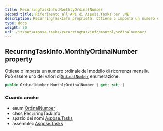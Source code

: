 ```yaml
---
title: RecurringTaskInfo.MonthlyOrdinalNumber
second_title: Riferimento all'API di Aspose.Tasks per .NET
description: RecurringTaskInfo proprietà. Ottiene o imposta un numero ordinale del modello di ricorrenza mensile.  Può essere uno dei valori diOrdinalNumber enumerazione.
type: docs
weight: 70
url: /it/net/aspose.tasks/recurringtaskinfo/monthlyordinalnumber/
---
```

## RecurringTaskInfo.MonthlyOrdinalNumber property

Ottiene o imposta un numero ordinale del modello di ricorrenza mensile.  Può essere uno dei valori di[`OrdinalNumber`](../../ordinalnumber/) enumerazione.

```csharp
public OrdinalNumber MonthlyOrdinalNumber { get; set; }
```

### Guarda anche

* enum [OrdinalNumber](../../ordinalnumber/)
* class [RecurringTaskInfo](../)
* spazio dei nomi [Aspose.Tasks](../../recurringtaskinfo/)
* assemblea [Aspose.Tasks](../../../)



